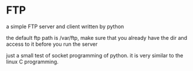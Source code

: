 FTP
===

a simple FTP server and client written by python

the default ftp path is /var/ftp, make sure that you already have the dir and access to it before you run the server

just a small test of socket programming of python. it is very similar to the linux C programming.

